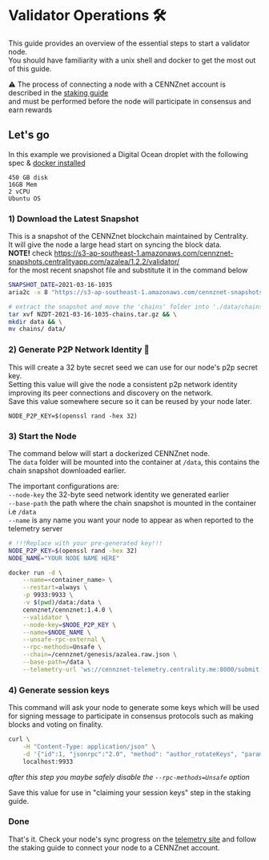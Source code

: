 # Validator Operations 🛠

This guide provides an overview of the essential steps to start a validator node.  
You should have familiarity with a unix shell and docker to get the most out of this guide.  

⚠️ The process of connecting a node with a CENNZnet account is described in the [staking guide](Network-participating/Staking/Validator-Staking-Guide)  
and must be performed before the node will participate in consensus and earn rewards  

## Let's go
In this example we provisioned a Digital Ocean droplet with the following spec & [docker installed](https://www.digitalocean.com/community/tutorials/how-to-install-and-use-docker-on-debian-10)  
```
450 GB disk
16GB Mem
2 vCPU
Ubuntu OS
```

### 1) Download the Latest Snapshot  
This is a snapshot of the CENNZnet blockchain maintained by Centrality.  
It will give the node a large head start on syncing the block data.  
**NOTE!** check https://s3-ap-southeast-1.amazonaws.com/cennznet-snapshots.centralityapp.com/azalea/1.2.2/validator/  
for the most recent snapshot file and substitute it in the command below  
```bash
SNAPSHOT_DATE=2021-03-16-1035
aria2c -x 8 "https://s3-ap-southeast-1.amazonaws.com/cennznet-snapshots.centralityapp.com/azalea/1.2.2/validator/NZDT-$SNAPSHOT_DATE-chains.tar.gz"

# extract the snapshot and move the 'chains' folder into './data/chains'
tar xvf NZDT-2021-03-16-1035-chains.tar.gz && \
mkdir data && \
mv chains/ data/
```

### 2) Generate P2P Network Identity 🔑
This will create a 32 byte secret seed we can use for our node's p2p secret key.  
Setting this value will give the node a consistent p2p network identity improving its peer connections and discovery
on the network.  
Save this value somewhere secure so it can be reused by your node later.  
```
NODE_P2P_KEY=$(openssl rand -hex 32)
```

### 3) Start the Node

The command below will start a dockerized CENNZnet node.  
The `data` folder will be mounted into the container at `/data`, this contains the chain snapshot downloaded earlier.  

The important configurations are:  
`--node-key` the 32-byte seed network identity we generated earlier  
`--base-path` the path where the chain snapshot is mounted in the container i.e `/data`  
`--name` is any name you want your node to appear as when reported to the telemetry server  

```bash
# !!!Replace with your pre-generated key!!!
NODE_P2P_KEY=$(openssl rand -hex 32)
NODE_NAME="YOUR NODE NAME HERE"

docker run -d \
    --name=<container_name> \
    --restart=always \
    -p 9933:9933 \
    -v $(pwd)/data:/data \
    cennznet/cennznet:1.4.0 \
    --validator \
    --node-key=$NODE_P2P_KEY \
    --name=$NODE_NAME \
    --unsafe-rpc-external \
    --rpc-methods=Unsafe \
    --chain=/cennznet/genesis/azalea.raw.json \
    --base-path=/data \
    --telemetry-url 'ws://cennznet-telemetry.centrality.me:8000/submit 0'
```

### 4) Generate session keys
This command will ask your node to generate some keys which will be used for signing message to participate in consensus protocols
such as making blocks and voting on finality.  
```bash
curl \
    -H "Content-Type: application/json" \
    -d '{"id":1, "jsonrpc":"2.0", "method": "author_rotateKeys", "params": []}' \
    localhost:9933
```
*after this step you maybe safely disable the `--rpc-methods=Unsafe` option*

Save this value for use in "claiming your session keys" step in the staking guide.  

### Done
That's it. Check your node's sync progress on the [telemetry site](http://cennznet-telemetry.centrality.me/) and follow the staking guide to connect your node to a CENNZnet account.
